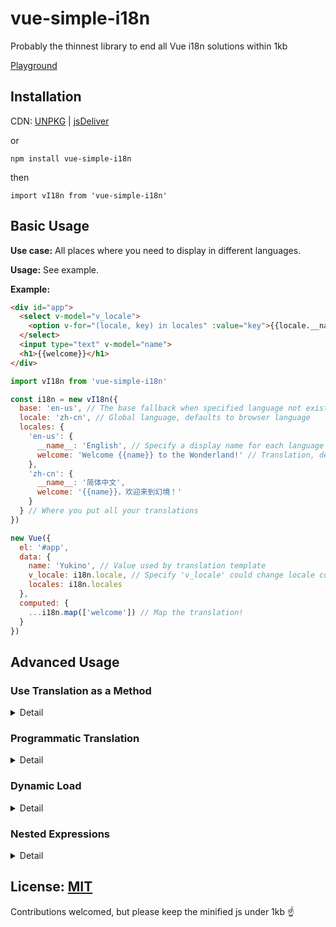 # vue-simple-i18n
Probably the thinnest library to end all Vue i18n solutions within 1kb

[Playground](https://codepan.net/gist/e368155b1a6e034f802001fcb75d72a7)

## Installation

CDN: [UNPKG](https://unpkg.com/vue-simple-i18n) | [jsDeliver](https://cdn.jsdelivr.net/npm/vue-simple-i18n/dist/vue-simple-i18n.min.js)

or

```
npm install vue-simple-i18n
```

then

```
import vI18n from 'vue-simple-i18n'
```

## Basic Usage
**Use case:** All places where you need to display in different languages.

**Usage:** See example.

**Example:**

``` html
<div id="app">
  <select v-model="v_locale">
    <option v-for="(locale, key) in locales" :value="key">{{locale.__name__}}</option>
  </select>
  <input type="text" v-model="name">
  <h1>{{welcome}}</h1>
</div>

```

``` javascript
import vI18n from 'vue-simple-i18n'

const i18n = new vI18n({
  base: 'en-us', // The base fallback when specified language not exists, defaults to 'en-us'
  locale: 'zh-cn', // Global language, defaults to browser language
  locales: {
    'en-us': {
      __name__: 'English', // Specify a display name for each language is highly recommended
      welcome: 'Welcome {{name}} to the Wonderland!' // Translation, default template supported is vue-like without expressions
    },
    'zh-cn': {
      __name__: '简体中文',
      welcome: '{{name}}，欢迎来到幻境！'
    }
  } // Where you put all your translations
})

new Vue({
  el: '#app',
  data: {
    name: 'Yukino', // Value used by translation template
    v_locale: i18n.locale, // Specify 'v_locale' could change locale component-wide
    locales: i18n.locales
  },
  computed: {
    ...i18n.map(['welcome']) // Map the translation!
  }
})
```

## Advanced Usage
### Use Translation as a Method
<details>
<summary>Detail</summary>

**Use case:** Dynamic content in list rendering, temporary locale change, temporary value change etc.

**Usage:** Instead of map the translation to computed properties, map the translation directly to methods could use the translation as a method. Specify the `v_locale` property in the argument could change the locale string-wide.

**Example:**

``` html
<div id="app">
  <h1>How to say "Hello" in different languages</h1>
  <div>
    <label>Name:<input type="text" v-model="name"></label>
  </div>
  <ul>
    <li v-for="(locale, key) in locales">{{helloMsg({v_locale: key, languageName: locale.__name__})}}</li>
  </ul>
</div>
```

``` javascript
const i18n = new vI18n({
  locales: {
    'en-us': {
      __name__: 'English',
      hello: 'Hello'
      helloMsg: 'Hello {{name}}, this is how we say "{{hello}}" in {{languageName}}.'
    },
    'zh-cn': {
      __name__: '简体中文',
      hello: '你好',
      helloMsg: '{{name}}您好，这是如何用{{languageName}}说“{{hello}}”。'
    },
    // More locales...
  }
})

new Vue({
  el: '#app',
  data: {
    name: 'Yukino',
    locales: i18n.locales
  },
  computed: {
    ...i18n.map(['hello'])
  },
  methods: {
    ...i18n.map(['helloMsg'])
  }
})
```

</details>

### Programmatic Translation
<details>
<summary>Detail</summary>

**Use case:** Singular/plural, grammatical gender etc.

**Usage:** Insteas of a string, write a function that returns a string as the translation. The first argument passes to the function is the current Vue vm instance, the second argument is the value you passed to the template if you are using it as a method.

**Example:**

``` html
<div id="app">
  <ul>
    <li v-for="index in steps">{{step({index})}}</li>
  </ul>
</div>
```

``` javascript
const i18n = new vI18n({
  locales: {
    'en-us': {
      step: (vm, vars) => `${vars.index} step${vars.index > 1 ? 's' : ''} completed, total ${vm.steps} step${vm.steps > 1 ? 's' : ''}.`
    }
  }
})

new Vue({
  el: '#app',
  data: {
    steps: 10
  },
  methods: {
    ...i18n.map(['step'])
  }
})
```

</details>

### Dynamic Load
<details>
<summary>Detail</summary>

**Use case:** Add a new locale or modify existing ones on demand.

**Usage:** Simply modify the i18n instance you created. Refresh the Vue instance, it works!

**Example:**

``` javascript
// Now we have English as default but we don't have a Chinese translation
// But the user specifies Chinese as his locale
const i18n = new vI18n({
  base: 'en-us',
  locale: 'zh-cn',
  locales: {
    'en-us': {
      welcome: 'Welcome {{name}} to the Wonderland!'
    }
  }
})

// Create the Vue instance
// Now all displayed locales are shown in English
const vm = new Vue({
  el: '#app',
  data: {
    name: 'Yukino'
  },
  computed: {
    ...i18n.map(['welcome'])
  }
})

// Now some how we get the Chinese translation
const ChineseTranslation = {
  welcome: '{{name}}，欢迎来到幻境!'
}

i18n.locales['zh-cn'] = ChineseTranslation

// Don't forget to refresh the Vue instance for this gadget is not embeded into Vue's life cycle
// Note that vm.$forceUpdate does not work on computed properties
// We should trigger re-compute by modifying one of the property on the instance
// A little bit hacky here but we have to do this due to the restriction
// Here we choose 'name'
let name = vm.name
vm.name = ''
vm.name = name
```

</details>


### Nested Expressions
<details>
<summary>Detail</summary>

**Use case:** Display translations within translations etc.

**Usage:** See [Use Translation as a Method](#use-translation-as-a-method).

**Note:** String level locales will not inherit in nested expressions.

</details>

## License: [MIT](https://cos.mit-license.org/)
Contributions welcomed, but please keep the minified js under 1kb :point_up:
